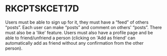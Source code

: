 # RKCPTSKCET17D
Users must be able to sign up for it, they must have a “feed” of others “posts”. Each user can make “posts” and comment on others' “posts”. There must also be a 'like' feature. Users must also have a profile page and be able to friend/unfriend a person (clicking on 'Add as friend' can automatically add as friend without any confirmation from the other person).
